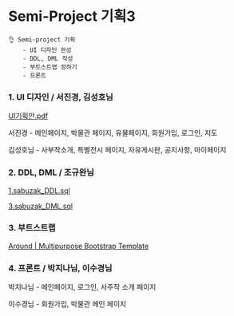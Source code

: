 <h1>Semi-Project 기획3</h1>

~~~
👌 Semi-project 기획
	- UI 디자인 완성
	- DDL, DML 작성
	- 부트스트랩 정하기
	- 프론트 
~~~



### 1. UI 디자인 / 서진경, 김성호님

 [UI기획안.pdf](..\project\UI기획안.pdf) 

서진경 - 메인페이지, 박물관 페이지, 유물페이지, 회원가입, 로그인, 지도

김성호님 - 사부작소개, 특별전시 페이지, 자유게시판, 공지사항, 마이페이지



### 2. DDL, DML / 조규완님

 [1.sabuzak_DDL.sql](.../project/1.sabuzak_DDL.sql) 

 [3.sabuzak_DML.sql](..\project\3.sabuzak_DML.sql) 



### 3. 부트스트랩

[Around | Multipurpose Bootstrap Template](https://around.createx.studio/)



### 4. 프론트 / 박지나님, 이수경님

박지나님 - 메인페이지, 로그인, 사주작 소개 페이지

이수경님 - 회원가입, 박물관 메인 페이지
